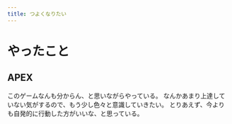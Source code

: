 ```yaml
---
title: つよくなりたい
---
```


# やったこと

## APEX

このゲームなんも分からん、と思いながらやっている。
なんかあまり上達していない気がするので、もう少し色々と意識していきたい。
とりあえず、今よりも自発的に行動した方がいいな、と思っている。
